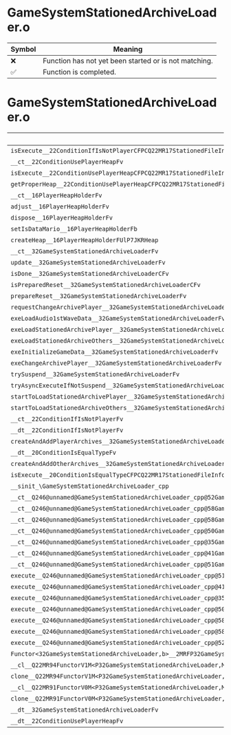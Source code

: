 # GameSystemStationedArchiveLoader.o
| Symbol | Meaning 
| ------------- | ------------- 
| :x: | Function has not yet been started or is not matching. 
| :white_check_mark: | Function is completed. 


# GameSystemStationedArchiveLoader.o
| Symbol | Decompiled? |
| ------------- | ------------- |
| `isExecute__22ConditionIfIsNotPlayerCFPCQ22MR17StationedFileInfo` | :x: |
| `__ct__22ConditionUsePlayerHeapFv` | :x: |
| `isExecute__22ConditionUsePlayerHeapCFPCQ22MR17StationedFileInfo` | :x: |
| `getProperHeap__22ConditionUsePlayerHeapCFPCQ22MR17StationedFileInfo` | :x: |
| `__ct__16PlayerHeapHolderFv` | :x: |
| `adjust__16PlayerHeapHolderFv` | :x: |
| `dispose__16PlayerHeapHolderFv` | :x: |
| `setIsDataMario__16PlayerHeapHolderFb` | :x: |
| `createHeap__16PlayerHeapHolderFUlP7JKRHeap` | :x: |
| `__ct__32GameSystemStationedArchiveLoaderFv` | :x: |
| `update__32GameSystemStationedArchiveLoaderFv` | :x: |
| `isDone__32GameSystemStationedArchiveLoaderCFv` | :x: |
| `isPreparedReset__32GameSystemStationedArchiveLoaderCFv` | :x: |
| `prepareReset__32GameSystemStationedArchiveLoaderFv` | :x: |
| `requestChangeArchivePlayer__32GameSystemStationedArchiveLoaderFb` | :x: |
| `exeLoadAudio1stWaveData__32GameSystemStationedArchiveLoaderFv` | :x: |
| `exeLoadStationedArchivePlayer__32GameSystemStationedArchiveLoaderFv` | :x: |
| `exeLoadStationedArchiveOthers__32GameSystemStationedArchiveLoaderFv` | :x: |
| `exeInitializeGameData__32GameSystemStationedArchiveLoaderFv` | :x: |
| `exeChangeArchivePlayer__32GameSystemStationedArchiveLoaderFv` | :x: |
| `trySuspend__32GameSystemStationedArchiveLoaderFv` | :x: |
| `tryAsyncExecuteIfNotSuspend__32GameSystemStationedArchiveLoaderFRCQ22MR11FunctorBasePCc` | :x: |
| `startToLoadStationedArchivePlayer__32GameSystemStationedArchiveLoaderFb` | :x: |
| `startToLoadStationedArchiveOthers__32GameSystemStationedArchiveLoaderFv` | :x: |
| `__ct__22ConditionIfIsNotPlayerFv` | :x: |
| `__dt__22ConditionIfIsNotPlayerFv` | :x: |
| `createAndAddPlayerArchives__32GameSystemStationedArchiveLoaderFb` | :x: |
| `__dt__20ConditionIsEqualTypeFv` | :x: |
| `createAndAddOtherArchives__32GameSystemStationedArchiveLoaderFv` | :x: |
| `isExecute__20ConditionIsEqualTypeCFPCQ22MR17StationedFileInfo` | :x: |
| `__sinit_\GameSystemStationedArchiveLoader_cpp` | :x: |
| `__ct__Q246@unnamed@GameSystemStationedArchiveLoader_cpp@52GameSystemStationedArchiveLoaderLoadAudio1stWaveDataFv` | :x: |
| `__ct__Q246@unnamed@GameSystemStationedArchiveLoader_cpp@58GameSystemStationedArchiveLoaderLoadStationedArchivePlayerFv` | :x: |
| `__ct__Q246@unnamed@GameSystemStationedArchiveLoader_cpp@58GameSystemStationedArchiveLoaderLoadStationedArchiveOthersFv` | :x: |
| `__ct__Q246@unnamed@GameSystemStationedArchiveLoader_cpp@50GameSystemStationedArchiveLoaderInitializeGameDataFv` | :x: |
| `__ct__Q246@unnamed@GameSystemStationedArchiveLoader_cpp@35GameSystemStationedArchiveLoaderEndFv` | :x: |
| `__ct__Q246@unnamed@GameSystemStationedArchiveLoader_cpp@41GameSystemStationedArchiveLoaderSuspendedFv` | :x: |
| `__ct__Q246@unnamed@GameSystemStationedArchiveLoader_cpp@51GameSystemStationedArchiveLoaderChangeArchivePlayerFv` | :x: |
| `execute__Q246@unnamed@GameSystemStationedArchiveLoader_cpp@51GameSystemStationedArchiveLoaderChangeArchivePlayerCFP5Spine` | :x: |
| `execute__Q246@unnamed@GameSystemStationedArchiveLoader_cpp@41GameSystemStationedArchiveLoaderSuspendedCFP5Spine` | :x: |
| `execute__Q246@unnamed@GameSystemStationedArchiveLoader_cpp@35GameSystemStationedArchiveLoaderEndCFP5Spine` | :x: |
| `execute__Q246@unnamed@GameSystemStationedArchiveLoader_cpp@50GameSystemStationedArchiveLoaderInitializeGameDataCFP5Spine` | :x: |
| `execute__Q246@unnamed@GameSystemStationedArchiveLoader_cpp@58GameSystemStationedArchiveLoaderLoadStationedArchiveOthersCFP5Spine` | :x: |
| `execute__Q246@unnamed@GameSystemStationedArchiveLoader_cpp@58GameSystemStationedArchiveLoaderLoadStationedArchivePlayerCFP5Spine` | :x: |
| `execute__Q246@unnamed@GameSystemStationedArchiveLoader_cpp@52GameSystemStationedArchiveLoaderLoadAudio1stWaveDataCFP5Spine` | :x: |
| `Functor<32GameSystemStationedArchiveLoader,b>__2MRFP32GameSystemStationedArchiveLoaderM32GameSystemStationedArchiveLoaderFPCvPvb_vb_Q22MR94FunctorV1M<P32GameSystemStationedArchiveLoader,M32GameSystemStationedArchiveLoaderFPCvPvb_v,b>` | :x: |
| `__cl__Q22MR94FunctorV1M<P32GameSystemStationedArchiveLoader,M32GameSystemStationedArchiveLoaderFPCvPvb_v,b>CFv` | :x: |
| `clone__Q22MR94FunctorV1M<P32GameSystemStationedArchiveLoader,M32GameSystemStationedArchiveLoaderFPCvPvb_v,b>CFP7JKRHeap` | :x: |
| `__cl__Q22MR91FunctorV0M<P32GameSystemStationedArchiveLoader,M32GameSystemStationedArchiveLoaderFPCvPv_v>CFv` | :x: |
| `clone__Q22MR91FunctorV0M<P32GameSystemStationedArchiveLoader,M32GameSystemStationedArchiveLoaderFPCvPv_v>CFP7JKRHeap` | :x: |
| `__dt__32GameSystemStationedArchiveLoaderFv` | :x: |
| `__dt__22ConditionUsePlayerHeapFv` | :x: |
